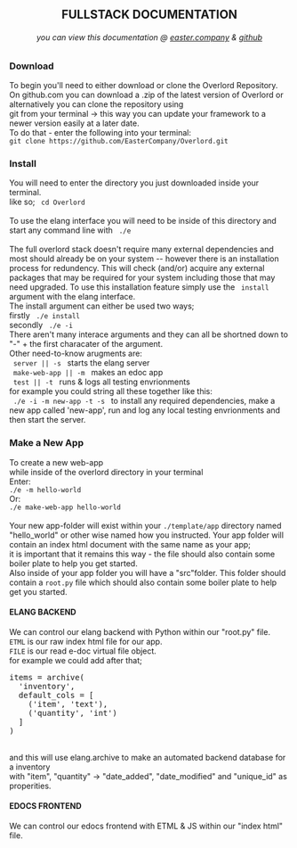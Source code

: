 <h2 class="redline" style="text-align:center;">FULLSTACK DOCUMENTATION</h2>
<h6 style="text-align:center;"> you can view this documentation @ <a href='https://www.easter.company/documentation'>easter.company</a> & <a href='https://github.com/EasterCompany/Overlord/blob/master/README.md'>github</a></h6>
<h3> Download </h3>
<p>
  To begin you'll need to either download or clone the Overlord Repository.<br>
  On github.com you can download a .zip of the latest version of Overlord or alternatively you can clone the repository using<br>git from your terminal -> this way you can update your framework to a newer version easily at a later date.<br>
  To do that - enter the following into your terminal:<br>
  <code>git clone https://github.com/EasterCompany/Overlord.git</code>
</p>
<h3> Install </h3>
<p>
  You will need to enter the directory you just downloaded inside your terminal.<br>
  like so; <code> cd Overlord </code> <br>
  <br>
  To use the elang interface you will need to be inside of this directory and start any command line with <code> ./e </code> <br><br>
  The full overlord stack doesn't require many external dependencies and most should already be on your system -- however there is an installation process for redundency. This will check (and/or) acquire any external packages that may be required for your system including those that may need upgraded. To use this installation feature simply use the <code> install </code> argument with the elang interface.<br>
  The install argument can either be used two ways;<br>
  firstly <code> ./e install </code><br>
  secondly <code> ./e -i </code><br>
  There aren't many interace arguments and they can all be shortned down to "-" + the first characater of the argument.<br>
  Other need-to-know arugments are:<br>
  <code> server || -s </code> starts the elang server<br>
  <code> make-web-app || -m </code> makes an edoc app<br>
  <code> test || -t </code> runs & logs all testing envrionments<br>
  for example you could string all these together like this:<br>
  <code> ./e -i -m new-app -t -s </code> to install any required dependencies, make a new app called 'new-app', run and log any local testing envrionments and then start the server.<br>
</p>
<h3> Make a New App </h3>
<p> 
  To create a new web-app<br>while inside of the overlord directory in your terminal<br>
  Enter:<br>
  <code>./e -m hello-world</code><br>
  Or:<br>
  <code>./e make-web-app hello-world</code><br>
  <br>
  Your new app-folder will exist within your <code>./template/app</code> directory named "hello_world" or other wise named how you instructed.
  Your app folder will contain an index html document with the same name as your app;<br>it is important that it remains this way - the file should also contain some boiler plate to help you get started.<br>Also inside of your app folder you will have a "src"folder. This folder should contain a <code>root.py</code> file which should also contain some boiler plate to help get you started.<br>
</p>
<h4> ELANG BACKEND </h4>
<p> 
  We can control our elang backend with Python within our "root.py" file.<br>
  <code>ETML</code> is our raw index html file for our app.<br>
  <code>FILE</code> is our read e-doc virtual file object.<br>
  for example we could add after that;<br>
  <pre>items = archive(<br>&nbsp;&nbsp;'inventory',<br>&nbsp;&nbsp;default_cols = [<br>&nbsp;&nbsp;&nbsp;&nbsp;('item', 'text'),<br>&nbsp;&nbsp;&nbsp;&nbsp;('quantity', 'int')<br>&nbsp;&nbsp;]<br>)</pre><br>
  and this will use elang.archive to make an automated backend database for a inventory <br>
  with "item", "quantity" -> "date_added", "date_modified" and "unique_id" as properities.<br>
</p>
<h4> EDOCS FRONTEND </h4>
<p> We can control our edocs frontend with ETML & JS within our "index html" file. </p>
